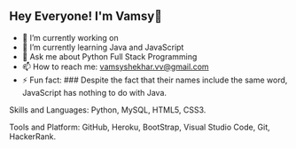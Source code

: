## Hey Everyone! I'm Vamsy👋

- 🔭 I’m currently working on 
- 🌱 I’m currently learning Java and JavaScript
- 💬 Ask me about Python Full Stack Programming
- 📫 How to reach me: vamsyshekhar.vv@gmail.com
- ⚡ Fun fact: ### Despite the fact that their names include the same word, JavaScript has nothing to do with Java.

Skills and Languages:
Python, MySQL, HTML5, CSS3.

Tools and Platform:
GitHub, Heroku, BootStrap, Visual Studio Code, Git, HackerRank.


